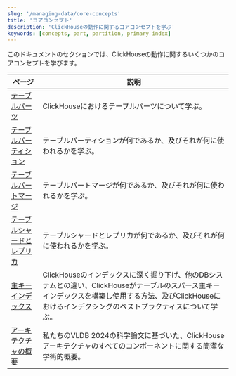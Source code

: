 ```yaml
---
slug: '/managing-data/core-concepts'
title: 'コアコンセプト'
description: 'ClickHouseの動作に関するコアコンセプトを学ぶ'
keywords: [concepts, part, partition, primary index]
---
```


このドキュメントのセクションでは、ClickHouseの動作に関するいくつかのコアコンセプトを学びます。

| ページ                                                     | 説明                                                                                                                                                                                                                  |
|----------------------------------------------------------|-----------------------------------------------------------------------------------------------------------------------------------------------------------------------------------------------------------------------|
| [テーブルパーツ](/parts)                                  | ClickHouseにおけるテーブルパーツについて学ぶ。                                                                                                                                                                      |
| [テーブルパーティション](/partitions)                     | テーブルパーティションが何であるか、及びそれが何に使われるかを学ぶ。                                                                                                                                                  |
| [テーブルパートマージ](/merges)                           | テーブルパートマージが何であるか、及びそれが何に使われるかを学ぶ。                                                                                                                                                 |
| [テーブルシャードとレプリカ](/shards)                    | テーブルシャードとレプリカが何であるか、及びそれが何に使われるかを学ぶ。                                                                                                                                           |
| [主キーインデックス](/guides/best-practices/sparse-primary-indexes) | ClickHouseのインデックスに深く掘り下げ、他のDBシステムとの違い、ClickHouseがテーブルのスパース主キーインデックスを構築し使用する方法、及びClickHouseにおけるインデクシングのベストプラクティスについて学ぶ。                                                     |
| [アーキテクチャの概要](/academic_overview)               | 私たちのVLDB 2024の科学論文に基づいた、ClickHouseアーキテクチャのすべてのコンポーネントに関する簡潔な学術的概要。                                                                                               |

